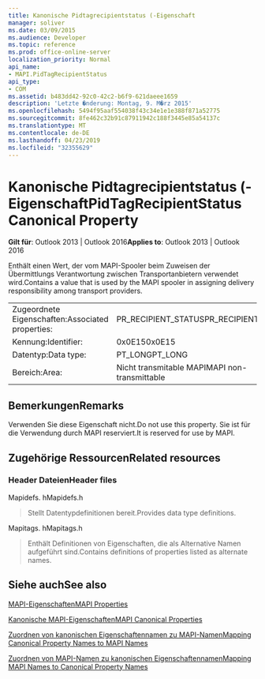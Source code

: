 ```yaml
---
title: Kanonische Pidtagrecipientstatus (-Eigenschaft
manager: soliver
ms.date: 03/09/2015
ms.audience: Developer
ms.topic: reference
ms.prod: office-online-server
localization_priority: Normal
api_name:
- MAPI.PidTagRecipientStatus
api_type:
- COM
ms.assetid: b483dd42-92c0-42c2-b6f9-621daeee1659
description: 'Letzte �nderung: Montag, 9. M�rz 2015'
ms.openlocfilehash: 5494f95aaf554038f43c34e1e1e388f871a52775
ms.sourcegitcommit: 8fe462c32b91c87911942c188f3445e85a54137c
ms.translationtype: MT
ms.contentlocale: de-DE
ms.lasthandoff: 04/23/2019
ms.locfileid: "32355629"
---
```

# <a name="pidtagrecipientstatus-canonical-property"></a><span data-ttu-id="36cf8-103">Kanonische Pidtagrecipientstatus (-Eigenschaft</span><span class="sxs-lookup"><span data-stu-id="36cf8-103">PidTagRecipientStatus Canonical Property</span></span>

  
  
<span data-ttu-id="36cf8-104">**Gilt für**: Outlook 2013 | Outlook 2016</span><span class="sxs-lookup"><span data-stu-id="36cf8-104">**Applies to**: Outlook 2013 | Outlook 2016</span></span> 
  
<span data-ttu-id="36cf8-105">Enthält einen Wert, der vom MAPI-Spooler beim Zuweisen der Übermittlungs Verantwortung zwischen Transportanbietern verwendet wird.</span><span class="sxs-lookup"><span data-stu-id="36cf8-105">Contains a value that is used by the MAPI spooler in assigning delivery responsibility among transport providers.</span></span>
  
|||
|:-----|:-----|
|<span data-ttu-id="36cf8-106">Zugeordnete Eigenschaften:</span><span class="sxs-lookup"><span data-stu-id="36cf8-106">Associated properties:</span></span>  <br/> |<span data-ttu-id="36cf8-107">PR_RECIPIENT_STATUS</span><span class="sxs-lookup"><span data-stu-id="36cf8-107">PR_RECIPIENT_STATUS</span></span>  <br/> |
|<span data-ttu-id="36cf8-108">Kennung:</span><span class="sxs-lookup"><span data-stu-id="36cf8-108">Identifier:</span></span>  <br/> |<span data-ttu-id="36cf8-109">0x0E15</span><span class="sxs-lookup"><span data-stu-id="36cf8-109">0x0E15</span></span>  <br/> |
|<span data-ttu-id="36cf8-110">Datentyp:</span><span class="sxs-lookup"><span data-stu-id="36cf8-110">Data type:</span></span>  <br/> |<span data-ttu-id="36cf8-111">PT_LONG</span><span class="sxs-lookup"><span data-stu-id="36cf8-111">PT_LONG</span></span>  <br/> |
|<span data-ttu-id="36cf8-112">Bereich:</span><span class="sxs-lookup"><span data-stu-id="36cf8-112">Area:</span></span>  <br/> |<span data-ttu-id="36cf8-113">Nicht transmitable MAPI</span><span class="sxs-lookup"><span data-stu-id="36cf8-113">MAPI non-transmittable</span></span>  <br/> |
   
## <a name="remarks"></a><span data-ttu-id="36cf8-114">Bemerkungen</span><span class="sxs-lookup"><span data-stu-id="36cf8-114">Remarks</span></span>

<span data-ttu-id="36cf8-115">Verwenden Sie diese Eigenschaft nicht.</span><span class="sxs-lookup"><span data-stu-id="36cf8-115">Do not use this property.</span></span> <span data-ttu-id="36cf8-116">Sie ist für die Verwendung durch MAPI reserviert.</span><span class="sxs-lookup"><span data-stu-id="36cf8-116">It is reserved for use by MAPI.</span></span>
  
## <a name="related-resources"></a><span data-ttu-id="36cf8-117">Zugehörige Ressourcen</span><span class="sxs-lookup"><span data-stu-id="36cf8-117">Related resources</span></span>

### <a name="header-files"></a><span data-ttu-id="36cf8-118">Header Dateien</span><span class="sxs-lookup"><span data-stu-id="36cf8-118">Header files</span></span>

<span data-ttu-id="36cf8-119">Mapidefs. h</span><span class="sxs-lookup"><span data-stu-id="36cf8-119">Mapidefs.h</span></span>
  
> <span data-ttu-id="36cf8-120">Stellt Datentypdefinitionen bereit.</span><span class="sxs-lookup"><span data-stu-id="36cf8-120">Provides data type definitions.</span></span>
    
<span data-ttu-id="36cf8-121">Mapitags. h</span><span class="sxs-lookup"><span data-stu-id="36cf8-121">Mapitags.h</span></span>
  
> <span data-ttu-id="36cf8-122">Enthält Definitionen von Eigenschaften, die als Alternative Namen aufgeführt sind.</span><span class="sxs-lookup"><span data-stu-id="36cf8-122">Contains definitions of properties listed as alternate names.</span></span>
    
## <a name="see-also"></a><span data-ttu-id="36cf8-123">Siehe auch</span><span class="sxs-lookup"><span data-stu-id="36cf8-123">See also</span></span>



[<span data-ttu-id="36cf8-124">MAPI-Eigenschaften</span><span class="sxs-lookup"><span data-stu-id="36cf8-124">MAPI Properties</span></span>](mapi-properties.md)
  
[<span data-ttu-id="36cf8-125">Kanonische MAPI-Eigenschaften</span><span class="sxs-lookup"><span data-stu-id="36cf8-125">MAPI Canonical Properties</span></span>](mapi-canonical-properties.md)
  
[<span data-ttu-id="36cf8-126">Zuordnen von kanonischen Eigenschaftennamen zu MAPI-Namen</span><span class="sxs-lookup"><span data-stu-id="36cf8-126">Mapping Canonical Property Names to MAPI Names</span></span>](mapping-canonical-property-names-to-mapi-names.md)
  
[<span data-ttu-id="36cf8-127">Zuordnen von MAPI-Namen zu kanonischen Eigenschaftennamen</span><span class="sxs-lookup"><span data-stu-id="36cf8-127">Mapping MAPI Names to Canonical Property Names</span></span>](mapping-mapi-names-to-canonical-property-names.md)

